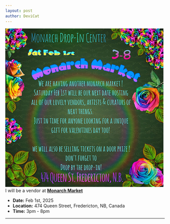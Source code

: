 ```yaml
---
layout: post
author: DeviCat
---
```


![](/img/monarchmarketfeb2025.jpg)
I will be a vendor at **[Monarch Market](https://www.facebook.com/events/1252012509421528?acontext=%7B%22event_action_history%22%3A[]%7D)**

<!--card-->

- **Date:** Feb 1st, 2025
- **Location:** 474 Queen Street, Fredericton, NB, Canada
- **Time:** 3pm &#45; 8pm

---